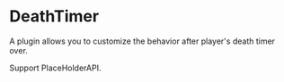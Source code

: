 # DeathTimer

A plugin allows you to customize the behavior after player's death timer over.

Support PlaceHolderAPI.